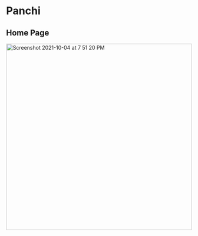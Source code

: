 # Panchi

## Home Page
<img width="504" alt="Screenshot 2021-10-04 at 7 51 20 PM" src="https://user-images.githubusercontent.com/56961555/136692825-e9101577-cc64-44ec-833a-2ce07f0037e1.png">
